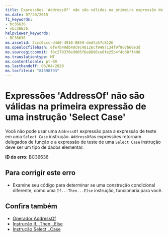 ```yaml
---
title: Expressões 'AddressOf' não são válidas na primeira expressão de uma instrução 'Select Case'
ms.date: 07/20/2015
f1_keywords:
- bc36636
- vbc36636
helpviewer_keywords:
- BC36636
ms.assetid: 2ccc0ccc-d4d0-4910-8859-dedfa57c8126
ms.openlocfilehash: 6fe7b49db40c9c40126cf9497134f9f807b66e3d
ms.sourcegitcommit: f8c270376ed905f6a8896ce0fe25b4f4b38ff498
ms.translationtype: MT
ms.contentlocale: pt-BR
ms.lasthandoff: 06/04/2020
ms.locfileid: "84398793"
---
```

# <a name="addressof-expressions-are-not-valid-in-the-first-expression-of-a-select-case-statement"></a>Expressões 'AddressOf' não são válidas na primeira expressão de uma instrução 'Select Case'
Você não pode usar uma `AddressOf` expressão para a expressão de teste em uma `Select Case` instrução. `AddressOf`as expressões retornam delegados de função e a expressão de teste de uma `Select Case` instrução deve ser um tipo de dados elementar.  
  
 **ID do erro:** BC36636  
  
## <a name="to-correct-this-error"></a>Para corrigir este erro  
  
- Examine seu código para determinar se uma construção condicional diferente, como uma `If...Then...Else` instrução, funcionaria para você.  
  
## <a name="see-also"></a>Confira também

- [Operador AddressOf](../language-reference/operators/addressof-operator.md)
- [Instrução If...Then...Else](../language-reference/statements/if-then-else-statement.md)
- [Instrução Select...Case](../language-reference/statements/select-case-statement.md)
